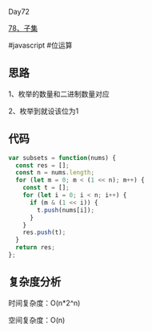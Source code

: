 Day72

[78、子集](https://leetcode.cn/problems/subsets/)

#javascript #位运算
## 思路
1、枚举的数量和二进制数量对应

2、枚举到就设该位为1

## 代码
```javascript
var subsets = function(nums) {
  const res = [];
  const n = nums.length;
  for (let m = 0; m < (1 << n); m++) {
    const t = [];
    for (let i = 0; i < n; i++) {
      if (m & (1 << i)) {
        t.push(nums[i]);
      }
    }
    res.push(t);
  }
  return res;
};
```
## 复杂度分析
时间复杂度：O(n*2^n)

空间复杂度：O(n)
